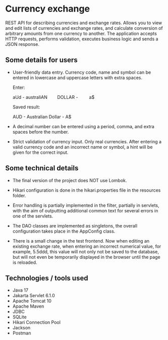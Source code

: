 # Currency exchange
REST API for describing currencies and exchange rates. Allows you to view and edit lists of currencies and exchange rates, and calculate conversion of arbitrary amounts from one currency to another. The application accepts HTTP requests, performs validation, executes business logic and sends a JSON response.

## Some details for users
- User-friendly data entry. Currency code, name and symbol can be entered in lowercase and uppercase letters with extra spaces.
  
  Enter: 
  
  aUd - australiAN&nbsp;&nbsp;&nbsp;&nbsp;&nbsp;&nbsp;&nbsp;&nbsp;DOLLAR - &nbsp;&nbsp;&nbsp;&nbsp;&nbsp;&nbsp;&nbsp;&nbsp;a$
  
  Saved result:

  AUD - Australian Dollar - A$


- A decimal number can be entered using a period, comma, and extra spaces before the number.


- Strict validation of currency input. Only real currencies. After entering a valid currency code and an incorrect name or symbol, a hint will be given for the correct input.



## Some technical details
- The final version of the project does NOT use Lombok.


- Hikari configuration is done in the hikari.properties file in the resources folder.


- Error handling is partially implemented in the filter, partially in servlets, with the aim of outputting additional common text for several errors in one of the servlets.


- The DAO classes are implemented as singletons, the overall configuration takes place in the AppConfig class.


- There is a small change in the test frontend. Now when editing an existing exchange rate, when entering an incorrect numerical value, for example, 5.5ddd, this value will not only not be saved to the database, but will not even be temporarily displayed in the browser until the page is reloaded.


## Technologies / tools used
- Java 17
- Jakarta Servlet 6.1.0
- Apache Tomcat 10
- Apache Maven
- JDBC
- SQLite
- Hikari Connection Pool
- Jackson
- Postman